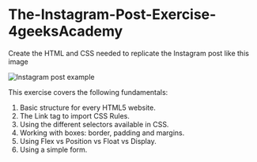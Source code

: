 # The-Instagram-Post-Exercise-4geeksAcademy
Create the HTML and CSS needed to replicate the Instagram post like this image 

![Instagram post example](https://raw.githubusercontent.com/breatheco-de/exercise-instagram-post/master/preview.png)


This exercise covers the following fundamentals: 

1. Basic structure for every HTML5 website. 
2. The Link tag to import CSS Rules.  
3. Using the different selectors available in CSS. 
4. Working with boxes: border, padding and margins. 
5. Using Flex vs Position vs Float vs Display.
6. Using a simple form.
